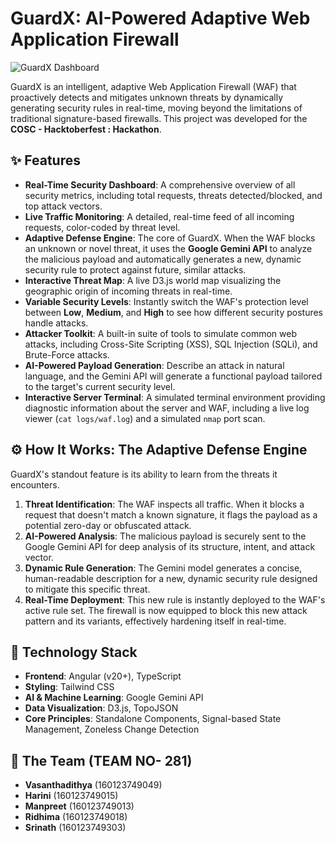 # GuardX: AI-Powered Adaptive Web Application Firewall

![GuardX Dashboard](https://i.imgur.com/u0E7x8M.png)

GuardX is an intelligent, adaptive Web Application Firewall (WAF) that proactively detects and mitigates unknown threats by dynamically generating security rules in real-time, moving beyond the limitations of traditional signature-based firewalls. This project was developed for the **COSC - Hacktoberfest : Hackathon**.

## ✨ Features

- **Real-Time Security Dashboard**: A comprehensive overview of all security metrics, including total requests, threats detected/blocked, and top attack vectors.
- **Live Traffic Monitoring**: A detailed, real-time feed of all incoming requests, color-coded by threat level.
- **Adaptive Defense Engine**: The core of GuardX. When the WAF blocks an unknown or novel threat, it uses the **Google Gemini API** to analyze the malicious payload and automatically generates a new, dynamic security rule to protect against future, similar attacks.
- **Interactive Threat Map**: A live D3.js world map visualizing the geographic origin of incoming threats in real-time.
- **Variable Security Levels**: Instantly switch the WAF's protection level between **Low**, **Medium**, and **High** to see how different security postures handle attacks.
- **Attacker Toolkit**: A built-in suite of tools to simulate common web attacks, including Cross-Site Scripting (XSS), SQL Injection (SQLi), and Brute-Force attacks.
- **AI-Powered Payload Generation**: Describe an attack in natural language, and the Gemini API will generate a functional payload tailored to the target's current security level.
- **Interactive Server Terminal**: A simulated terminal environment providing diagnostic information about the server and WAF, including a live log viewer (`cat logs/waf.log`) and a simulated `nmap` port scan.

## ⚙️ How It Works: The Adaptive Defense Engine

GuardX's standout feature is its ability to learn from the threats it encounters.

1.  **Threat Identification**: The WAF inspects all traffic. When it blocks a request that doesn't match a known signature, it flags the payload as a potential zero-day or obfuscated attack.
2.  **AI-Powered Analysis**: The malicious payload is securely sent to the Google Gemini API for deep analysis of its structure, intent, and attack vector.
3.  **Dynamic Rule Generation**: The Gemini model generates a concise, human-readable description for a new, dynamic security rule designed to mitigate this specific threat.
4.  **Real-Time Deployment**: This new rule is instantly deployed to the WAF's active rule set. The firewall is now equipped to block this new attack pattern and its variants, effectively hardening itself in real-time.

## 🚀 Technology Stack

- **Frontend**: Angular (v20+), TypeScript
- **Styling**: Tailwind CSS
- **AI & Machine Learning**: Google Gemini API
- **Data Visualization**: D3.js, TopoJSON
- **Core Principles**: Standalone Components, Signal-based State Management, Zoneless Change Detection

## 👥 The Team (TEAM NO- 281)

- **Vasanthadithya** (160123749049)
- **Harini** (160123749015)
- **Manpreet** (160123749013)
- **Ridhima** (160123749018)
- **Srinath** (160123749303)
